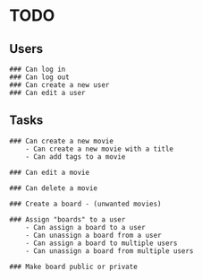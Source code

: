 # TODO

## Users

    ### Can log in
    ### Can log out
    ### Can create a new user
    ### Can edit a user

## Tasks

    ### Can create a new movie
        - Can create a new movie with a title
        - Can add tags to a movie

    ### Can edit a movie

    ### Can delete a movie

    ### Create a board - (unwanted movies)

    ### Assign "boards" to a user
        - Can assign a board to a user
        - Can unassign a board from a user
        - Can assign a board to multiple users
        - Can unassign a board from multiple users

    ### Make board public or private
